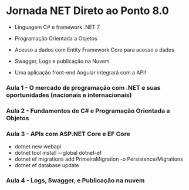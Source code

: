 # Jornada NET Direto ao Ponto 8.0

- Linguagem C# e framework .NET 7
- Programação Orientada a Objetos
- Acesso a dados com Entity Framework Core para acesso a dados
- Swagger, Logs e publicação na Nuvem

- Uma aplicação front-end Angular integrará com a API!

### Aula 1 - O mercado de programação com .NET e suas oportunidades (nacionais e internacionais)

### Aula 2 - Fundamentos de C# e Programação Orientada a Objetos

### Aula 3 - APIs com ASP.NET Core e EF Core
- dotnet new webapi
- dotnet tool install --global dotnet-ef
- dotnet ef migrations add PrimeiraMigration -o Persistence/Migrations
- dotnet ef database update

### Aula 4 - Logs, Swagger, e Publicação na nuvem
